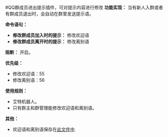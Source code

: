 #QQ群成员进出提示插件，可对提示内容进行修改
**功能实现：**  当有新人入群或者有群成员退出时，会自动在群里发送提示语。

**命令语句：**
+ **修改群成员加入时的提示：** 修改欢迎语
+ **修改群成员离开时的提示：** 修改离别语

**阻断：**  开启。

**优先级：**
+ 修改欢迎语：55
+ 修改离别语：56

**使用规则：**  
+ 艾特机器人。
+ 只有群主和群管理能修改欢迎语和离别语。

**其他：**
+ 欢迎语和离别语保存在[此文件中](../../../Bot_data/Welcome/welcome.json).